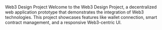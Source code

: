 Web3 Design Project
Welcome to the Web3 Design Project, a decentralized web application prototype that demonstrates the integration of Web3 technologies. This project showcases features like wallet connection, smart contract management, and a responsive Web3-centric UI.
